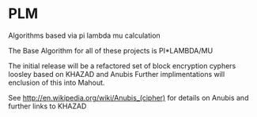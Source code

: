 PLM
===

Algorithms based via pi lambda mu calculation


The Base Algorithm for all of these projects is PI*LAMBDA/MU

The initial release will be a refactored  set of block encryption cyphers loosley based on KHAZAD and Anubis
Further implimentations will enclusion of this into Mahout.

See http://en.wikipedia.org/wiki/Anubis_(cipher) for details on Anubis and further links to KHAZAD


